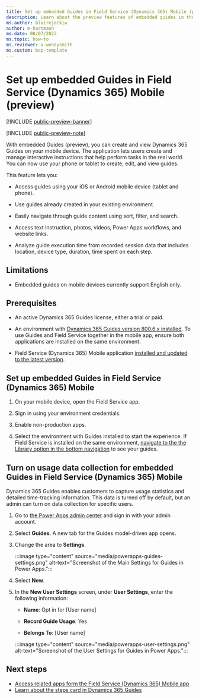 ```yaml
---
title: Set up embedded Guides in Field Service (Dynamics 365) Mobile (preview)
description: Learn about the preview features of embedded guides in the Field Service (Dynamics 365) Mobile app.
ms.author: blairejackiw
author: m-hartmann
ms.date: 08/07/2023
ms.topic: how-to
ms.reviewer: v-wendysmith
ms.custom: bap-template
---
```


# Set up embedded Guides in Field Service (Dynamics 365) Mobile (preview)

[!INCLUDE [public-preview-banner](../includes/public-preview-banner.md)]

[!INCLUDE [public-preview-note](../includes/public-preview-note.md)]

With embedded Guides (preview), you can create and view Dynamics 365 Guides on your mobile device. The application lets users create and manage interactive instructions that help perform tasks in the real world. You can now use your phone or tablet to create, edit, and view guides.

This feature lets you:

- Access guides using your iOS or Android mobile device (tablet and phone).

- Use guides already created in your existing environment.

- Easily navigate through guide content using sort, filter, and search.

- Access text instruction, photos, videos, Power Apps workflows, and website links.

- Analyze guide execution time from recorded session data that includes location, device type, duration, time spent on each step.

## Limitations

- Embedded guides on mobile devices currently support English only.

## Prerequisites

- An active Dynamics 365 Guides license, either a trial or paid.

- An environment with [Dynamics 365 Guides version 800.6.x installed](/power-platform/admin/manage-apps#install-an-app-in-the-environment-view). To use Guides and Field Service together in the mobile app, ensure both applications are installed on the same environment.

- Field Service (Dynamics 365) Mobile application [installed and updated to the latest version](/dynamics365/field-service/mobile-power-app-overview).

## Set up embedded Guides in Field Service (Dynamics 365) Mobile

1. On your mobile device, open the Field Service app.

1. Sign in using your environment credentials.

1. Enable non-production apps.

1. Select the environment with Guides installed to start the experience. If Field Service is installed on the same environment, [navigate to the the Library option in the bottom navigation](/dynamics365/field-service/access-related-apps-mobile-app) to see your guides.

## Turn on usage data collection for embedded Guides in Field Service (Dynamics 365) Mobile

Dynamics 365 Guides enables customers to capture usage statistics and detailed time-tracking information. This data is turned off by default, but an admin can turn on data collection for specific users.

1. Go to [the Power Apps admin center](https://powerapps.microsoft.com/) and sign in with your admin account.

1. Select **Guides**. A new tab for the Guides model-driven app opens.

1. Change the area to **Settings**.

   :::image type="content" source="media/powerapps-guides-settings.png" alt-text="Screenshot of the Main Settings for Guides in Power Apps.":::  

1. Select **New**.

1. In the **New User Settings** screen, under **User Settings**, enter the following information:

   - **Name**: Opt in for [User name]

   - **Record Guide Usage**: Yes

   - **Belongs To**: [User name]

   :::image type="content" source="media/powerapps-user-settings.png" alt-text="Screenshot of the User Settings for Guides in Power Apps.":::

## Next steps

- [Access related apps form the Field Service (Dynamics 365) Mobile app](/dynamics365/field-service/access-related-apps-mobile-app)
- [Learn about the steps card in Dynamics 365 Guides](operator-step-card-orientation.md)

<!--
# Access Guides from Field Service Mobile app

Set up Guides on mobile to access from Field Service mobile app.

1. Go to [make.powerapps.com](https://make.preview.powerapps.com/) and sign-in.

1. Select the correct environment.

1. Select **Apps**, and then select **Guides**.

1. Select the ellipsis menu (...) and select **Edit**.

1. Select **Settings**.

     ![Selecting the Guides app in Power Apps and select Settings.](media/power-apps-settings.PNG "Selecting the Guides app in Power Apps and then Settings")

1. Expand **Advanced settings** and select **Field Service (Dynamics 365)**.

     ![Selecting Advanced settings and Field Service.](media/settings-advanced-settings.PNG "Selecting Advanced settings and Field Service")

1. Dismiss the Settings popup and select **Save**.

1. Select **Publish**.

## See also

[Create a custom app module based on Field Service Mobile](/dynamics365/field-service/mobile-powerapp-copy-app-module)
-->